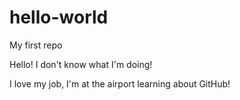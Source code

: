 # hello-world
My first repo

Hello! I don't know what I'm doing! 

I love my job, I'm at the airport learning about GitHub!
